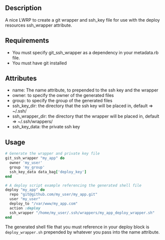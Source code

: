 Description
--------------

A nice LWRP to create a git wrapper and ssh_key file for use with the deploy resources ssh_wrapper attribute.

Requirements
--------------
- You must specify git_ssh_wrapper as a dependency in your metadata.rb file.
- You must have git installed

Attributes
--------------

* name: The name attribute, to prepended to the ssh key and the wrapper
* owner: to specify the owner of the generated files
* group: to specify the group of the generated files
* ssh_key_dir: the directory that the ssh key will be placed in, default => ~/.ssh/
* ssh_wrapper_dir: the directory that the wrapper will be placed in, default => ~/.ssh/wrappers/
* ssh_key_data: the private ssh key

Usage
--------------

```ruby
# Generate the wrapper and private key file
git_ssh_wrapper "my_app" do
  owner 'my_user'
  group 'my_group'
  ssh_key_data data_bag['deploy_key']
end

# A deploy script example referencing the generated shell file
deploy "my_app" do
  repo "git@github.com/my_user/my_app.git"
  user "my_user"
  deploy_to "/var/www/my_app.com"
  action :deploy
  ssh_wrapper "/home/my_user/.ssh/wrappers/my_app_deploy_wrapper.sh"
end
```

The generated shell file that you must reference in your deploy block is `deploy_wrapper.sh` prepended by whatever you
pass into the name attribute.


